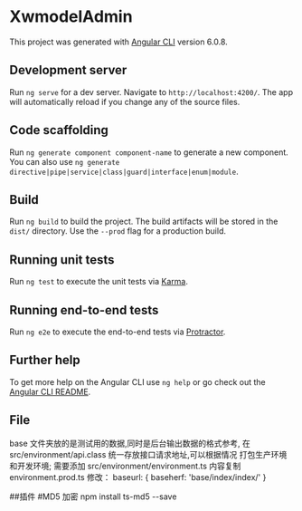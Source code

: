 # XwmodelAdmin

This project was generated with [Angular CLI](https://github.com/angular/angular-cli) version 6.0.8.

## Development server

Run `ng serve` for a dev server. Navigate to `http://localhost:4200/`. The app will automatically reload if you change any of the source files.

## Code scaffolding

Run `ng generate component component-name` to generate a new component. You can also use `ng generate directive|pipe|service|class|guard|interface|enum|module`.

## Build

Run `ng build` to build the project. The build artifacts will be stored in the `dist/` directory. Use the `--prod` flag for a production build.

## Running unit tests

Run `ng test` to execute the unit tests via [Karma](https://karma-runner.github.io).

## Running end-to-end tests

Run `ng e2e` to execute the end-to-end tests via [Protractor](http://www.protractortest.org/).

## Further help

To get more help on the Angular CLI use `ng help` or go check out the [Angular CLI README](https://github.com/angular/angular-cli/blob/master/README.md).

## File 

base 文件夹放的是测试用的数据,同时是后台输出数据的格式参考, 
在 src/environment/api.class 统一存放接口请求地址,可以根据情况 打包生产环境和开发环境;
需要添加 src/environment/environment.ts 内容复制 environment.prod.ts 
修改： baseurl: { baseherf: 'base/index/index/' }


##插件 
#MD5 加密
npm install ts-md5 --save